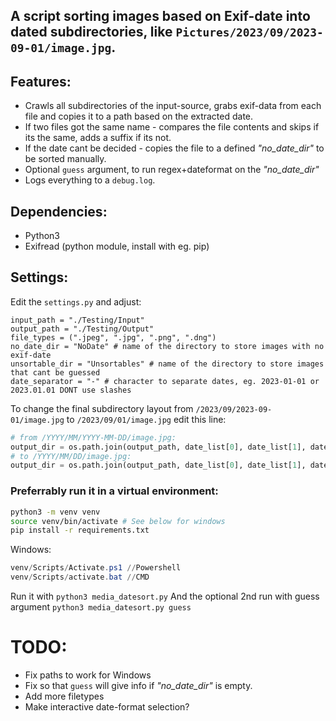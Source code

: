 ## A script sorting images based on Exif-date into dated subdirectories, like `Pictures/2023/09/2023-09-01/image.jpg`.

## Features:
- Crawls all subdirectories of the input-source, grabs exif-data from each file and copies it to a path based on the extracted date.   
- If two files got the same name - compares the file contents and skips if its the same, adds a suffix if its not.   
- If the date cant be decided - copies the file to a defined *"no_date_dir"* to be sorted manually.  
- Optional `guess` argument, to run regex+dateformat on the *"no_date_dir"*
- Logs everything to a `debug.log`.

## Dependencies:
- Python3
- Exifread (python module, install with eg. pip)

## Settings:
Edit the `settings.py` and adjust:
```
input_path = "./Testing/Input"
output_path = "./Testing/Output"
file_types = (".jpeg", ".jpg", ".png", ".dng")
no_date_dir = "NoDate" # name of the directory to store images with no exif-date
unsortable_dir = "Unsortables" # name of the directory to store images that cant be guessed
date_separator = "-" # character to separate dates, eg. 2023-01-01 or 2023.01.01 DONT use slashes
```

To change the final subdirectory layout from `/2023/09/2023-09-01/image.jpg` to `/2023/09/01/image.jpg` edit this line:
```python
# from /YYYY/MM/YYYY-MM-DD/image.jpg:
output_dir = os.path.join(output_path, date_list[0], date_list[1], date_stamp)
# to /YYYY/MM/DD/image.jpg:
output_dir = os.path.join(output_path, date_list[0], date_list[1], date_list[2])
```

### Preferrably run it in a virtual environment:
```bash
python3 -m venv venv
source venv/bin/activate # See below for windows
pip install -r requirements.txt
```
Windows:
```powershell
venv/Scripts/Activate.ps1 //Powershell
venv/Scripts/activate.bat //CMD
```

Run it with `python3 media_datesort.py`
And the optional 2nd run with guess argument `python3 media_datesort.py guess`


# TODO:
- Fix paths to work for Windows
- Fix so that `guess` will give info if *"no_date_dir"* is empty.
- Add more filetypes
- Make interactive date-format selection?
